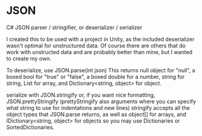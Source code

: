 # JSON
C# JSON parser / stringifier, or deserializer / serializer

I created this to be used with a project in Unity, as the included deserializer wasn't optimal for unstructured data. Of course there are others that do work with unstructed data and are probably better than mine, but I wanted to create my own.

To deserialize, use JSON.parse(int json)
This returns null object for "null", a boxed bool for "true" or "false", a boxed double for a number, string for string, List<object> for array, and Dictionary<string, object> for object.
  
serialize with JSON.stringify
or, if you want nice formatting, JSON.prettyStringify
(prettyStringify also arguments where you can specify what string to use for indentations and new lines)
stringify accepts all the object types that JSON.parse returns, as well as object[] for arrays, and IDictionary<string, object> for objects so you may use Dictionaries or SortedDictionaries.
